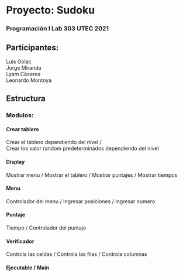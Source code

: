 # Proyecto: Sudoku
### Programación I Lab 303 UTEC 2021
## Participantes:
Luis Golac  
Jorge Miranda  
Lyam Cáceres  
Leonardo Montoya

## Estructura
### Modulos:
#### Crear tablero
Crear el tablero dependiendo del nivel /  
Crear los valor random predeterminados dependiendo del nivel
#### Display
Mostrar menu /
Mostrar el tablero /
Mostrar puntajes /
Mostrar tiempos
#### Menu
Controlador del menu /
Ingresar posiciones /
Ingresar numero
#### Puntaje
Tiempo / 
Controlador del puntaje  
#### Verificador
Controla las celdas /
Controla las filas /
Controla columnas
#### Ejecutable / Main
